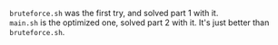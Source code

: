 `bruteforce.sh` was the first try, and solved part 1 with it. \
`main.sh` is the optimized one, solved part 2 with it. It's just better than `bruteforce.sh`.
